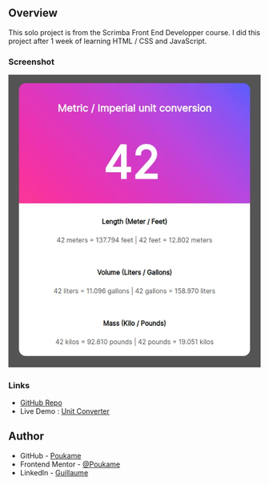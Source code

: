 ## Overview

This solo project is from the Scrimba Front End Developper course.
I did this project after 1 week of learning HTML / CSS and JavaScript.


### Screenshot

![Functionalities](./screenshot/unit-converter.webp)

### Links

- [GitHub Repo](https://github.com/Poukame/solo-projects-learning/tree/main/Unit%20Converter%20-%20Solo%20Project)
- Live Demo : [Unit Converter](https://eloquent-custard-837b06.netlify.app)


## Author

- GitHub - [Poukame](https://github.com/Poukame)
- Frontend Mentor - [@Poukame](https://www.frontendmentor.io/profile/Poukame)
- LinkedIn - [Guillaume](https://www.linkedin.com/in/theretg)

